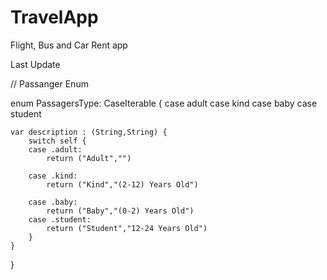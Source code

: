 # TravelApp
Flight, Bus and Car Rent app

Last Update



// Passanger Enum

enum PassagersType: CaseIterable {
    case adult
    case kind
    case baby
    case student
    
    var description : (String,String) {
        switch self {
        case .adult:
            return ("Adult","")
            
        case .kind:
            return ("Kind","(2-12) Years Old")
    
        case .baby:
            return ("Baby","(0-2) Years Old")
        case .student:
            return ("Student","12-24 Years Old")
        }
    }
}


